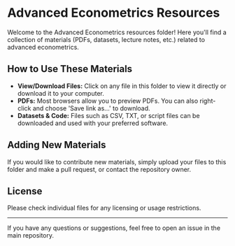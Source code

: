 # Advanced Econometrics Resources

Welcome to the Advanced Econometrics resources folder! Here you'll find a collection of materials (PDFs, datasets, lecture notes, etc.) related to advanced econometrics.

## How to Use These Materials

- **View/Download Files:** Click on any file in this folder to view it directly or download it to your computer.
- **PDFs:** Most browsers allow you to preview PDFs. You can also right-click and choose 'Save link as...' to download.
- **Datasets & Code:** Files such as CSV, TXT, or script files can be downloaded and used with your preferred software.

## Adding New Materials

If you would like to contribute new materials, simply upload your files to this folder and make a pull request, or contact the repository owner.

## License

Please check individual files for any licensing or usage restrictions.

---

If you have any questions or suggestions, feel free to open an issue in the main repository.